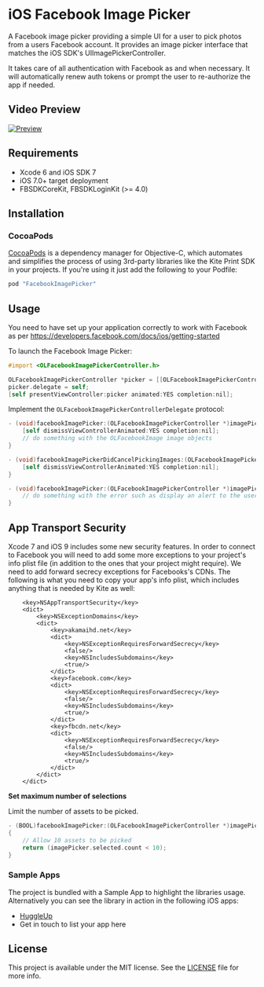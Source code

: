 # iOS Facebook Image Picker

A Facebook image picker providing a simple UI for a user to pick photos from a users Facebook account. It provides an image picker interface that matches the iOS SDK's UIImagePickerController.

It takes care of all authentication with Facebook as and when necessary. It will automatically renew auth tokens or prompt the user to re-authorize the app if needed.

## Video Preview

[![Preview](https://github.com/OceanLabs/FacebookImagePicker-iOS/raw/master/preview.png)](https://vimeo.com/135687088)

## Requirements

* Xcode 6 and iOS SDK 7
* iOS 7.0+ target deployment
* FBSDKCoreKit, FBSDKLoginKit (>= 4.0)

## Installation
### CocoaPods

[CocoaPods](http://cocoapods.org) is a dependency manager for Objective-C, which automates and simplifies the process of using 3rd-party libraries like the Kite Print SDK in your projects. If you're using it just add the following to your Podfile:

```ruby
pod "FacebookImagePicker"
```

## Usage

You need to have set up your application correctly to work with Facebook as per https://developers.facebook.com/docs/ios/getting-started

To launch the Facebook Image Picker:

```objective-c
#import <OLFacebookImagePickerController.h>

OLFacebookImagePickerController *picker = [[OLFacebookImagePickerController alloc] init];
picker.delegate = self;
[self presentViewController:picker animated:YES completion:nil];
```

Implement the `OLFacebookImagePickerControllerDelegate` protocol:

```objective-c
- (void)facebookImagePicker:(OLFacebookImagePickerController *)imagePicker didFinishPickingImages:(NSArray/*<OLFacebookImage>*/ *)images {
    [self dismissViewControllerAnimated:YES completion:nil];
    // do something with the OLFacebookImage image objects
}

- (void)facebookImagePickerDidCancelPickingImages:(OLFacebookImagePickerController *)imagePicker {
    [self dismissViewControllerAnimated:YES completion:nil];
}

- (void)facebookImagePicker:(OLFacebookImagePickerController *)imagePicker didFailWithError:(NSError *)error {
    // do something with the error such as display an alert to the user
}

```

## App Transport Security
Xcode 7 and iOS 9 includes some new security features. In order to connect to Facebook you will need to add some more exceptions to your project's info plist file (in addition to the ones that your project might require).
We need to add forward secrecy exceptions for Facebooks's CDNs. The following is what you need to copy your app's info plist, which includes anything that is needed by Kite as well:
```
	<key>NSAppTransportSecurity</key>
	<dict>
		<key>NSExceptionDomains</key>
		<dict>
			<key>akamaihd.net</key>
			<dict>
				<key>NSExceptionRequiresForwardSecrecy</key>
				<false/>
				<key>NSIncludesSubdomains</key>
				<true/>
			</dict>
			<key>facebook.com</key>
			<dict>
				<key>NSExceptionRequiresForwardSecrecy</key>
				<false/>
				<key>NSIncludesSubdomains</key>
				<true/>
			</dict>
			<key>fbcdn.net</key>
			<dict>
				<key>NSExceptionRequiresForwardSecrecy</key>
				<false/>
				<key>NSIncludesSubdomains</key>
				<true/>
			</dict>
		</dict>
	</dict>
```

**Set maximum number of selections**

Limit the number of assets to be picked.
```` objective-c
- (BOOL)facebookImagePicker:(OLFacebookImagePickerController *)imagePicker shouldSelectImage:(OLFacebookImage *)image
{
    // Allow 10 assets to be picked
    return (imagePicker.selected.count < 10);
}
````


### Sample Apps
The project is bundled with a Sample App to highlight the libraries usage. Alternatively you can see the library in action in the following iOS apps:

* [HuggleUp](https://itunes.apple.com/gb/app/huggleup-photo-printing-personalised/id977579943?mt=8)
* Get in touch to list your app here

## License
This project is available under the MIT license. See the [LICENSE](LICENSE) file for more info.
